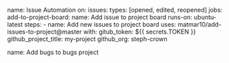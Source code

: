 name: Issue Automation
on:
issues:
types: [opened, edited, reopened]
jobs:
add-to-project-board:
name: Add issue to project board
runs-on: ubuntu-latest
steps: - name: Add new issues to project board
uses: matmar10/add-issues-to-project@master
with:
gitub_token: ${{ secrets.TOKEN }}
github_project_title: my-project
github_org: steph-crown

name: Add bugs to bugs project
